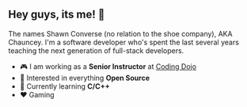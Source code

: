 ## Hey guys, its me! 👋

The names Shawn Converse (no relation to the shoe company), AKA Chauncey. I'm a software developer who's spent the last several years teaching the next generation of full-stack developers.

-   :video_game: I am working as a **Senior Instructor** at [Coding Dojo](https://www.codingdojo.com/)
-   :monocle_face: Interested in everything **Open Source**
-   :seedling: Currently learning **C/C++**
-   :heart: Gaming

